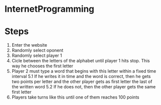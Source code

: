 # InternetProgramming

# Steps

1. Enter the website
2. Randomly select oponent
3. Randomly select player 1
4. Cicle between the letters of the alphabet until player 1 hits stop. This way he chooses the first letter
5. Player 2 must type a word that begins with this letter within a fixed time interval
 5.1 If he writes it in time and the word is correct, then he gets two points per letter and the other player gets as first letter the last of the written word
 5.2 If he does not, then the other player gets the same first letter
6. Players take turns like this until one of them reaches 100 points
